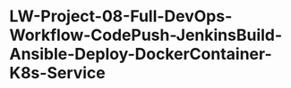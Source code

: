 # LW-Project-08-Full-DevOps-Workflow-CodePush-JenkinsBuild-Ansible-Deploy-DockerContainer-K8s-Service